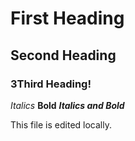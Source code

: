 
# First Heading

## Second Heading


### 3Third Heading!

*Italics*
**Bold**
***Italics and Bold***

This file is edited locally.

